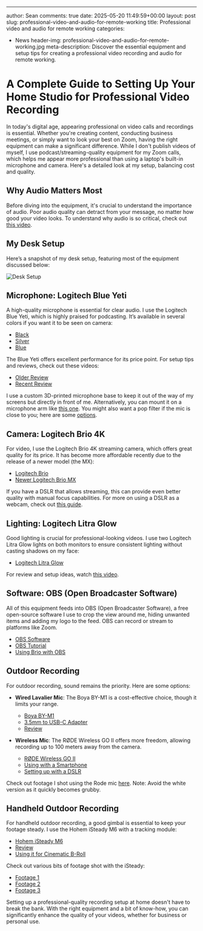 ---
author: Sean
comments: true
date: 2025-05-20 11:49:59+00:00
layout: post
slug: professional-video-and-audio-for-remote-working
title: Professional video and audio for remote working
categories:
- News
header-img: professional-video-and-audio-for-remote-working.jpg
meta-description: Discover the essential equipment and setup tips for creating a professional video recording and audio for remote working.

# A Complete Guide to Setting Up Your Home Studio for Professional Video Recording

In today's digital age, appearing professional on video calls and recordings is essential. Whether you're creating content, conducting business meetings, or simply want to look your best on Zoom, having the right equipment can make a significant difference. While I don't publish videos of myself, I use podcast/streaming-quality equipment for my Zoom calls, which helps me appear more professional than using a laptop's built-in microphone and camera. Here's a detailed look at my setup, balancing cost and quality.

## Why Audio Matters Most

Before diving into the equipment, it's crucial to understand the importance of audio. Poor audio quality can detract from your message, no matter how good your video looks. To understand why audio is so critical, check out [this video](https://www.youtube.com/watch?v=hEMZa5VN3Zw).

## My Desk Setup

Here’s a snapshot of my desk setup, featuring most of the equipment discussed below:

![Desk Setup](professional-video-and-audio-for-remote-working.jpg)

## Microphone: Logitech Blue Yeti

A high-quality microphone is essential for clear audio. I use the Logitech Blue Yeti, which is highly praised for podcasting. It’s available in several colors if you want it to be seen on camera:

- [Black](https://amzn.to/4bkbbfo)
- [Silver](https://amzn.to/4bKApmV)
- [Blue](https://amzn.to/4dOa5dC)

The Blue Yeti offers excellent performance for its price point. For setup tips and reviews, check out these videos:
- [Older Review](https://www.youtube.com/watch?v=AXHI-IiBL0Q)
- [Recent Review](https://youtu.be/IOyuDuGAgL0?si=owCd30G0Tt8e3ZHC)

I use a custom 3D-printed microphone base to keep it out of the way of my screens but directly in front of me. Alternatively, you can mount it on a microphone arm like [this one](https://amzn.to/3QUxsZc). You might also want a pop filter if the mic is close to you; here are some [options](https://amzn.to/4dQ9ecb).

## Camera: Logitech Brio 4K

For video, I use the Logitech Brio 4K streaming camera, which offers great quality for its price. It has become more affordable recently due to the release of a newer model (the MX):

- [Logitech Brio](https://amzn.to/3wE8kPt)
- [Newer Logitech Brio MX](https://amzn.to/4blLWt6)

If you have a DSLR that allows streaming, this can provide even better quality with manual focus capabilities. For more on using a DSLR as a webcam, check out [this guide](https://www.youtube.com/watch?v=fj3qxLRH-Po).

## Lighting: Logitech Litra Glow

Good lighting is crucial for professional-looking videos. I use two Logitech Litra Glow lights on both monitors to ensure consistent lighting without casting shadows on my face:

- [Logitech Litra Glow](https://amzn.to/3QRoWKg)

For review and setup ideas, watch [this video](https://www.youtube.com/watch?v=-LV4f5kalvE).

## Software: OBS (Open Broadcaster Software)

All of this equipment feeds into OBS (Open Broadcaster Software), a free open-source software I use to crop the view around me, hiding unwanted items and adding my logo to the feed. OBS can record or stream to platforms like Zoom.

- [OBS Software](https://obsproject.com/)
- [OBS Tutorial](https://www.youtube.com/watch?v=yCMdj7B8WiA)
- [Using Brio with OBS](https://www.youtube.com/watch?v=39BLnFNsam8)

## Outdoor Recording

For outdoor recording, sound remains the priority. Here are some options:

- **Wired Lavalier Mic**: The Boya BY-M1 is a cost-effective choice, though it limits your range.
  - [Boya BY-M1](https://amzn.to/3WIDwHT)
  - [3.5mm to USB-C Adapter](https://amzn.to/3WPkqzY)
  - [Review](https://www.youtube.com/watch?v=sftvIzcu4jM)

- **Wireless Mic**: The RØDE Wireless GO II offers more freedom, allowing recording up to 100 meters away from the camera.
  - [RØDE Wireless GO II](https://amzn.to/3ytwkW4)
  - [Using with a Smartphone](https://www.youtube.com/watch?v=F-Iny4IdEeI)
  - [Setting up with a DSLR](https://www.youtube.com/watch?v=VL717jF3alY)

Check out footage I shot using the Rode mic [here](https://www.youtube.com/watch?v=ef7C-IwXzdw). Note: Avoid the white version as it quickly becomes grubby.

## Handheld Outdoor Recording

For handheld outdoor recording, a good gimbal is essential to keep your footage steady. I use the Hohem iSteady M6 with a tracking module:

- [Hohem iSteady M6](https://amzn.to/3yrHBpI)
- [Review](https://www.youtube.com/watch?v=Eu4_EJSxLr8)
- [Using it for Cinematic B-Roll](https://www.youtube.com/watch?v=8coCBAIA1x8)

Check out various bits of footage shot with the iSteady:
- [Footage 1](https://www.instagram.com/p/C0l7OIetOlJ/)
- [Footage 2](https://www.instagram.com/p/C0oIVV6tPYN/)
- [Footage 3](https://www.instagram.com/p/C0o4iCdN9BF/)

Setting up a professional-quality recording setup at home doesn't have to break the bank. With the right equipment and a bit of know-how, you can significantly enhance the quality of your videos, whether for business or personal use.

